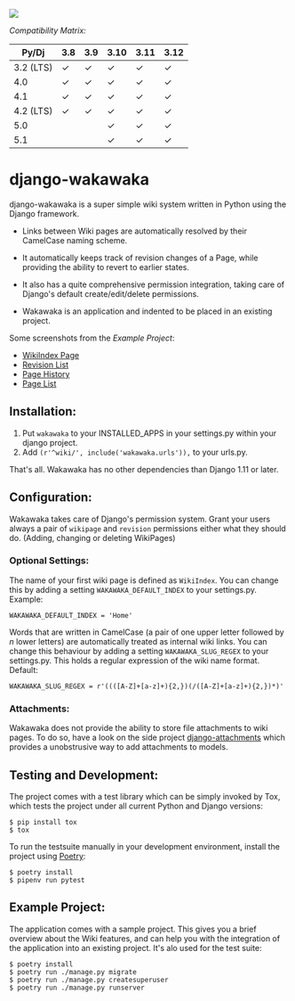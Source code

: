[![](https://badge.fury.io/py/django-wakawaka.svg)](https://badge.fury.io/py/django-wakawaka)

_Compatibility Matrix:_

| Py/Dj     | 3.8 | 3.9 | 3.10 | 3.11 | 3.12 |
| --------- | --- | --- | ---- | ---- | ---- |
| 3.2 (LTS) | ✓   | ✓   | ✓    | ✓    | ✓    |
| 4.0       | ✓   | ✓   | ✓    | ✓    | ✓    |
| 4.1       | ✓   | ✓   | ✓    | ✓    | ✓    |
| 4.2 (LTS) | ✓   | ✓   | ✓    | ✓    | ✓    |
| 5.0       |     |     | ✓    | ✓    | ✓    |
| 5.1       |     |     | ✓    | ✓    | ✓    |

# django-wakawaka

django-wakawaka is a super simple wiki system written in Python using the
Django framework.

- Links between Wiki pages are automatically resolved by their CamelCase naming
  scheme.

- It automatically keeps track of revision changes of a Page, while
  providing the ability to revert to earlier states.

- It also has a quite comprehensive permission integration, taking care of
  Django's default create/edit/delete permissions.

- Wakawaka is an application and indented to be placed in an existing project.

Some screenshots from the _Example Project_:

- [WikiIndex Page][WikiIndex Page]
- [Revision List][Revision List]
- [Page History][Page History]
- [Page List][Page List]

[WikiIndex Page]: https://github.com/bartTC/django-wakawaka/raw/main/docs/_static/overview.png
[Revision List]: https://github.com/bartTC/django-wakawaka/raw/main/docs/_static/revisions.png
[Page History]: https://github.com/bartTC/django-wakawaka/raw/main/docs/_static/history.png
[Page List]: https://github.com/bartTC/django-wakawaka/raw/main/docs/_static/pagelist.png

## Installation:

1. Put `wakawaka` to your INSTALLED_APPS in your settings.py within your
   django project.
2. Add `(r'^wiki/', include('wakawaka.urls')),` to your urls.py.

That's all. Wakawaka has no other dependencies than Django 1.11 or later.

## Configuration:

Wakawaka takes care of Django's permission system. Grant your users always a
pair of `wikipage` and `revision` permissions either what they should do.
(Adding, changing or deleting WikiPages)

### Optional Settings:

The name of your first wiki page is defined as `WikiIndex`. You can change
this by adding a setting `WAKAWAKA_DEFAULT_INDEX` to your settings.py.
Example:

    WAKAWAKA_DEFAULT_INDEX = 'Home'

Words that are written in CamelCase (a pair of one upper letter followed by
_n_ lower letters) are automatically treated as internal wiki links. You can
change this behaviour by adding a setting `WAKAWAKA_SLUG_REGEX` to your
settings.py. This holds a regular expression of the wiki name format. Default:

    WAKAWAKA_SLUG_REGEX = r'((([A-Z]+[a-z]+){2,})(/([A-Z]+[a-z]+){2,})*)'

### Attachments:

Wakawaka does not provide the ability to store file attachments to wiki pages.
To do so, have a look on the side project [django-attachments][django-attachments]
which provides a unobstrusive way to add attachments to models.

## Testing and Development:

The project comes with a test library which can be simply invoked by Tox,
which tests the project under all current Python and Django versions:

    $ pip install tox
    $ tox

To run the testsuite manually in your development environment, install the
project using [Poetry][poetry]:

    $ poetry install
    $ pipenv run pytest

## Example Project:

The application comes with a sample project. This gives you a brief overview
about the Wiki features, and can help you with the integration of the
application into an existing project. It's alo used for the test suite:

    $ poetry install
    $ poetry run ./manage.py migrate
    $ poetry run ./manage.py createsuperuser
    $ poetry run ./manage.py runserver

[django-attachments]: https://github.com/bartTC/django-attachments
[poetry]: https://python-poetry.org
